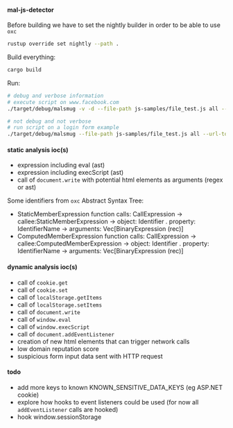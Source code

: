 #### mal-js-detector

Before building we have to set the nightly builder in order to be able to use `oxc`
```bash
rustup override set nightly --path .
```

Build everything:
```bash
cargo build
```

Run:
```bash
# debug and verbose information
# execute script on www.facebook.com
./target/debug/malsmug -v -d --file-path js-samples/file_test.js all --url-to-visit https://www.facebook.com

# not debug and not verbose
# run script on a login form example
./target/debug/malsmug --file-path js-samples/file_test.js all --url-to-visit https://www.facebook.com
```

#### static analysis ioc(s)

- expression including eval (ast)
- expression including execScript (ast)
- call of `document.write` with potential html elements as arguments (regex or ast)

Some identifiers from `oxc` Abstract Syntax Tree:
- StaticMemberExpression function calls: CallExpression -> callee:StaticMemberExpression -> object: Identifier . property: IdentifierName -> arguments: Vec[BinaryExpression (rec)]
- ComputedMemberExpression function calls:  CallExpression -> callee:ComputedMemberExpression -> object: Identifier . property: IdentifierName -> arguments: Vec[BinaryExpression (rec)]

#### dynamic analysis ioc(s)

- call of `cookie.get`
- call of `cookie.set`
- call of `localStorage.getItems`
- call of `localStorage.setItems`
- call of `document.write`
- call of `window.eval`
- call of `window.execScript`
- call of `document.addEventListener`
- creation of new html elements that can trigger network calls
- low domain reputation score
- suspicious form input data sent with HTTP request

#### todo
- add more keys to known KNOWN_SENSITIVE_DATA_KEYS (eg ASP.NET cookie)
- explore how hooks to event listeners could be used (for now all `addEventListener` calls are hooked)
- hook window.sessionStorage